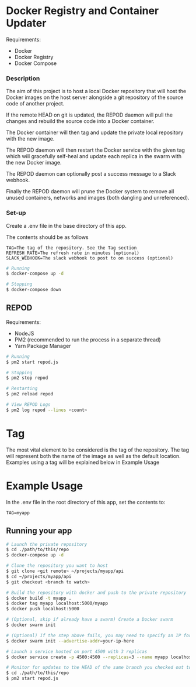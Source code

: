 # Docker Registry and Container Updater

Requirements:

- Docker
- Docker Registry
- Docker Compose

### Description

The aim of this project is to host a local Docker repository that will host the Docker images on the host server alongside a git repository of the source code of another project.

If the remote HEAD on git is updated, the REPOD daemon will pull the changes and rebuild the source code into a Docker container.

The Docker container will then tag and update the private local repository with the new image.

The REPOD daemon will then restart the Docker service with the given tag which will gracefully self-heal and update each replica in the swarm with the new Docker image.

The REPOD daemon can optionally post a success message to a Slack webhook.

Finally the REPOD daemon will prune the Docker system to remove all unused containers, networks and images (both dangling and unreferenced).

### Set-up

Create a .env file in the base directory of this app.

The contents should be as follows

```
TAG=The tag of the repository. See the Tag section
REFRESH_RATE=The refresh rate in minutes (optional)
SLACK_WEBHOOK=The slack webhook to post to on success (optional)
```

```bash
# Running
$ docker-compose up -d

# Stopping
$ docker-compose down
```

## REPOD

Requirements:

- NodeJS
- PM2 (recommended to run the process in a separate thread)
- Yarn Package Manager

```bash
# Running
$ pm2 start repod.js

# Stopping
$ pm2 stop repod

# Restarting
$ pm2 reload repod

# View REPOD Logs
$ pm2 log repod --lines <count>
```

# Tag

The most vital element to be considered is the tag of the repository.
The tag will represent both the name of the image as well as the default location.
Examples using a tag will be explained below in Example Usage

# Example Usage

In the .env file in the root directory of this app, set the contents to:

```
TAG=myapp
```

## Running your app

```bash
# Launch the private repository
$ cd ./path/to/this/repo
$ docker-compose up -d

# Clone the repository you want to host
$ git clone <git remote> ~/projects/myapp/api
$ cd ~/projects/myapp/api
$ git checkout <branch to watch>

# Build the repository with docker and push to the private repository
$ docker build -t myapp .
$ docker tag myapp localhost:5000/myapp
$ docker push localhost:5000

# (Optional, skip if already have a swarm) Create a Docker swarm
$ docker swarm init

# (Optional) If the step above fails, you may need to specify an IP for the swarm
$ docker swarm init --advertise-addr=your-ip-here

# Launch a service hosted on port 4500 with 3 replicas
$ docker service create -p 4500:4500 --replicas=3 --name myapp localhost:5000/myapp

# Monitor for updates to the HEAD of the same branch you checked out to
$ cd ./path/to/this/repo
$ pm2 start repod.js
```
